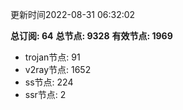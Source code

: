 更新时间2022-08-31 06:32:02

**总订阅: 64**
**总节点: 9328**
**有效节点: 1969**
- trojan节点: 91
- v2ray节点: 1652
- ss节点: 224
- ssr节点: 2

